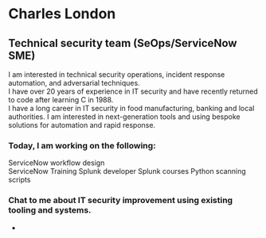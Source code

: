<!---
CharlesL-Sec/CharlesL-Sec is a ✨ special ✨ repository because its `README.md` (this file) appears on your GitHub profile.
You can click the Preview link to take a look at your changes.
--->

# Charles London  
## Technical security team (SeOps/ServiceNow SME)  

I am interested in technical security operations, incident response automation, and adversarial techniques.  
I have over 20 years of experience in IT security and have recently returned to code after learning C in 1988.  
I have a long career in IT security in food manufacturing, banking and local authorities.
I am interested in next-generation tools and using bespoke solutions for automation and rapid response.  

### Today, I am working on the following:
ServiceNow workflow design  
ServiceNow Training 
Splunk developer 
Splunk courses 
Python scanning scripts 

### Chat to me about IT security improvement using existing tooling and systems. 
-


